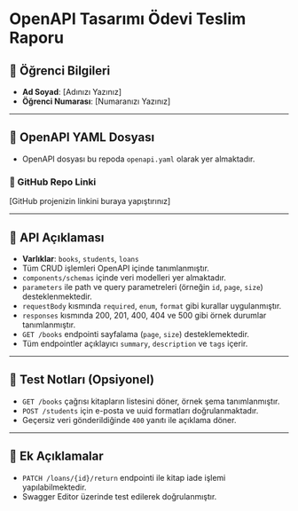 # OpenAPI Tasarımı Ödevi Teslim Raporu

## 👤 Öğrenci Bilgileri
- **Ad Soyad**: [Adınızı Yazınız]
- **Öğrenci Numarası**: [Numaranızı Yazınız]

---

## 📂 OpenAPI YAML Dosyası

- OpenAPI dosyası bu repoda `openapi.yaml` olarak yer almaktadır.

### 🔗 GitHub Repo Linki
[GitHub projenizin linkini buraya yapıştırınız]

---

## 📝 API Açıklaması

- **Varlıklar**: `books`, `students`, `loans`
- Tüm CRUD işlemleri OpenAPI içinde tanımlanmıştır.
- `components/schemas` içinde veri modelleri yer almaktadır.
- `parameters` ile path ve query parametreleri (örneğin `id`, `page`, `size`) desteklenmektedir.
- `requestBody` kısmında `required`, `enum`, `format` gibi kurallar uygulanmıştır.
- `responses` kısmında 200, 201, 400, 404 ve 500 gibi örnek durumlar tanımlanmıştır.
- `GET /books` endpointi sayfalama (`page`, `size`) desteklemektedir.
- Tüm endpointler açıklayıcı `summary`, `description` ve `tags` içerir.

---

## 🧪 Test Notları (Opsiyonel)

- `GET /books` çağrısı kitapların listesini döner, örnek şema tanımlanmıştır.
- `POST /students` için e-posta ve uuid formatları doğrulanmaktadır.
- Geçersiz veri gönderildiğinde `400` yanıtı ile açıklama döner.

---

## 📌 Ek Açıklamalar

- `PATCH /loans/{id}/return` endpointi ile kitap iade işlemi yapılabilmektedir.
- Swagger Editor üzerinde test edilerek doğrulanmıştır.
